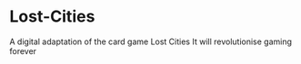 # Lost-Cities
A digital adaptation of the card game Lost Cities
It will revolutionise gaming forever